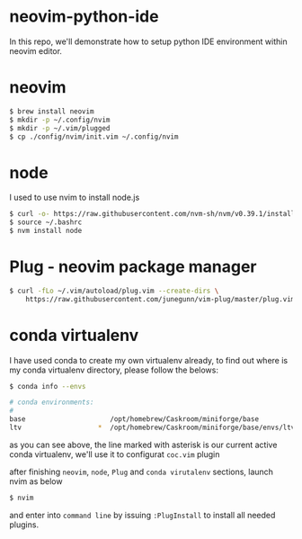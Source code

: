 # neovim-python-ide
In this repo, we'll demonstrate how to setup python IDE environment within neovim editor.

# neovim

```sh
$ brew install neovim
$ mkdir -p ~/.config/nvim
$ mkdir -p ~/.vim/plugged
$ cp ./config/nvim/init.vim ~/.config/nvim
```

# node
I used to use nvim to install node.js

```sh
$ curl -o- https://raw.githubusercontent.com/nvm-sh/nvm/v0.39.1/install.sh | bash
$ source ~/.bashrc
$ nvm install node
```

# Plug - neovim package manager

```sh
$ curl -fLo ~/.vim/autoload/plug.vim --create-dirs \
    https://raw.githubusercontent.com/junegunn/vim-plug/master/plug.vim
```


# conda virtualenv
I have used conda to create my own virtualenv already, to find out where is my conda virtualenv directory, please follow the belows:

```sh
$ conda info --envs

# conda environments:
#
base                     /opt/homebrew/Caskroom/miniforge/base
ltv                   *  /opt/homebrew/Caskroom/miniforge/base/envs/ltv

```
as you can see above, the line marked with asterisk is our current active conda virtualenv, we'll use it to configurat `coc.vim` plugin


after finishing `neovim`, `node`, `Plug` and `conda virutalenv` sections, launch nvim as below

```sh
$ nvim
```
and enter into `command line` by issuing `:PlugInstall` to install all needed plugins.





